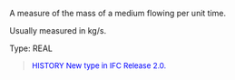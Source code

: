 A measure of the mass of a medium flowing per unit time.

Usually measured in kg/s.

Type: REAL

> <font size="-1" color="#0000FF">HISTORY New type in IFC Release 2.0.
</font>